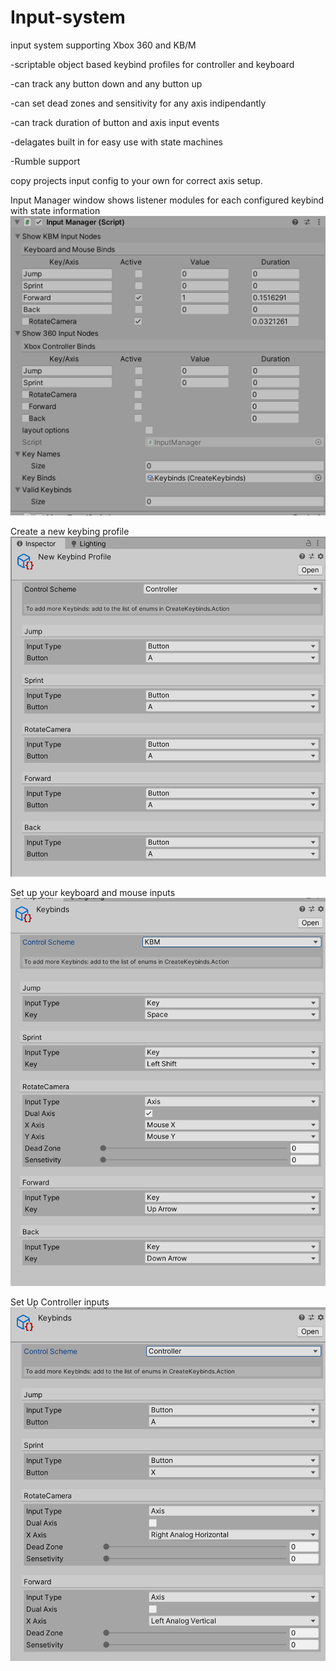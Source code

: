 # Input-system
input system supporting Xbox 360 and KB/M 

-scriptable object based keybind profiles for controller and keyboard

-can track any button down and any button up

-can set dead zones and sensitivity for any axis indipendantly

-can track duration of button and axis input events

-delagates built in for easy use with state machines

-Rumble support

copy projects input config to your own for correct axis setup.

Input Manager window shows listener modules for each configured keybind with state information
![](https://github.com/deserializeme/Game-Projects/blob/main/media/images/Input%20system%20editors/Input%20Manager.PNG)

Create a new keybing profile
![](https://github.com/deserializeme/Game-Projects/blob/main/media/images/Input%20system%20editors/keybind%20-%20blank.PNG)

Set up your keyboard and mouse inputs
![](https://github.com/deserializeme/Game-Projects/blob/main/media/images/Input%20system%20editors/keybind%20-%20KBM.PNG)


Set Up Controller inputs
![](https://github.com/deserializeme/Game-Projects/blob/main/media/images/Input%20system%20editors/keybind%20-%20controller.PNG)

